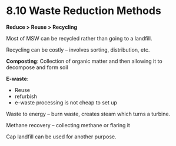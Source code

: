 # 8.10 Waste Reduction Methods
**Reduce > Reuse > Recycling**

Most of MSW can be recycled rather than going to a landfill.

Recycling can be costly – involves sorting, distribution, etc.

**Composting**: Collection of organic matter and then allowing it to decompose and form soil

**E-waste**: 
- Reuse 
- refurbish
- e-waste processing is not cheap to set up

Waste to energy – burn waste, creates steam which turns a turbine.

Methane recovery – collecting methane or flaring it

Cap landfill can be used for another purpose.


